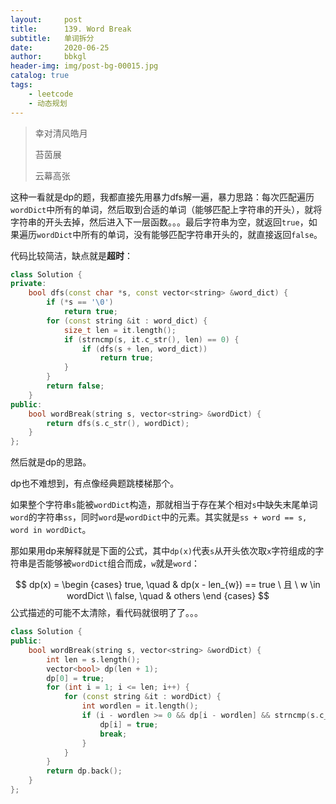 ```yaml
---
layout:     post
title:      139. Word Break
subtitle:   单词拆分
date:       2020-06-25
author:     bbkgl
header-img: img/post-bg-00015.jpg
catalog: true
tags:
    - leetcode
    - 动态规划
---
```


>幸对清风皓月
>
>苔茵展
>
>云幕高张

这种一看就是dp的题，我都直接先用暴力dfs解一遍，暴力思路：每次匹配遍历`wordDict`中所有的单词，然后取到合适的单词（能够匹配上字符串的开头），就将字符串的开头去掉，然后进入下一层函数。。。最后字符串为空，就返回`true`，如果遍历`wordDict`中所有的单词，没有能够匹配字符串开头的，就直接返回`false`。

代码比较简洁，缺点就是**超时**：

```cpp
class Solution {
private:
    bool dfs(const char *s, const vector<string> &word_dict) {
        if (*s == '\0')
            return true;
        for (const string &it : word_dict) {
            size_t len = it.length();
            if (strncmp(s, it.c_str(), len) == 0) {
                if (dfs(s + len, word_dict))
                    return true;
            }
        }
        return false;
    }
public:
    bool wordBreak(string s, vector<string> &wordDict) {
        return dfs(s.c_str(), wordDict);
    }
};
```

然后就是dp的思路。

dp也不难想到，有点像经典题跳楼梯那个。

如果整个字符串`s`能被`wordDict`构造，那就相当于存在某个相对`s`中缺失末尾单词`word`的字符串`ss`，同时`word`是`wordDict`中的元素。其实就是`ss + word == s, word in wordDict`。

那如果用dp来解释就是下面的公式，其中`dp(x)`代表`s`从开头依次取`x`字符组成的字符串是否能够被`wordDict`组合而成，`w`就是`word`：

$$
dp(x) = \begin {cases}
true, \quad & dp(x - len_{w}) == true \ 且 \ w \in wordDict \\
false, \quad & others
\end {cases}
$$
公式描述的可能不太清除，看代码就很明了了。。。

```cpp
class Solution {
public:
    bool wordBreak(string s, vector<string> &wordDict) {
        int len = s.length();
        vector<bool> dp(len + 1);
        dp[0] = true;
        for (int i = 1; i <= len; i++) {
            for (const string &it : wordDict) {
                int wordlen = it.length();
                if (i - wordlen >= 0 && dp[i - wordlen] && strncmp(s.c_str() + i - wordlen, it.c_str(), wordlen) == 0) {
                    dp[i] = true;
                    break;
                }
            }
        }
        return dp.back();
    }
};
```

